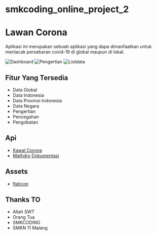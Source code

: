 # smkcoding_online_project_2

# Lawan Corona #
Aplikasi ini merupakan sebuah aplikasi yang dapa dimanfaatkan untuk menlacak persebaran covid-19 di global maupun di lokal. 

![Dashboard](https://user-images.githubusercontent.com/64683161/82135647-36e3b900-982f-11ea-94d1-2822bc38bcb0.jpg)
![Pengertian](https://user-images.githubusercontent.com/64683161/82138612-e62e8900-984b-11ea-8264-2e7fc234c07d.jpg)
![Listdata](https://user-images.githubusercontent.com/64683161/82135706-e6209000-982f-11ea-909c-51baa0074de1.jpg)

## Fitur Yang Tersedia ##
* Data Global
* Data Indonesia
* Data Provinsi Indonesia
* Data Negara
* Pengertian
* Pencegahan
* Pengobatan

## Api ##
* [Kawal Corona](https://kawalcorona.com/api)
* [Mathdro](https://covid19.mathdro.id/)
  [Dokumentasi](https://github.com/mathdroid/covid-19-api)
  
## Assets ##
* [flaticon](https://flaticon.com)
  
 ## Thanks TO ##
 * Allah SWT
 * Orang Tua
 * SMKCODING
 * SMKN 11 Malang
